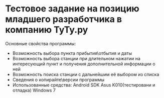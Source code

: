 # Тестовое задание на позицию младшего разработчика в компанию ТуТу.ру

Основные свойства программы:
- Возможность выбора пункта прибытия\отбытия и даты
- Возможность выбора станции при длительном нажатии на интересующий пункт и получения дополнительной информации о ней
- Возможность поиска станции с дальнейшим её выбором из списка
- Сведения о копирайте\версии программы
- Использованные средства:
Android SDK
Asus K010(тестировани и отладка)
Windows 7
